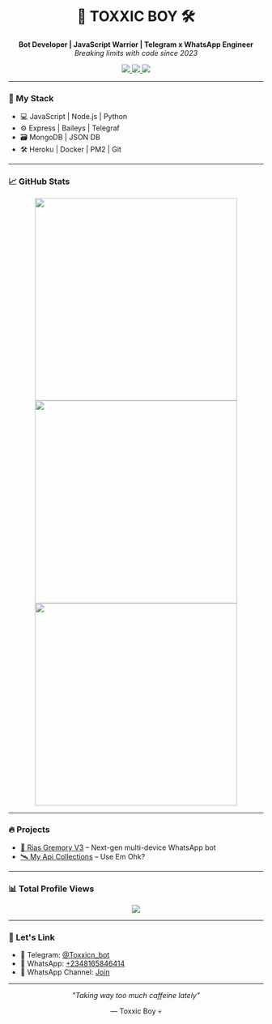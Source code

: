 <h1 align="center">🧠 TOXXIC BOY 🛠️</h1>

<p align="center">
  <b>Bot Developer | JavaScript Warrior | Telegram x WhatsApp Engineer</b><br>
  <i>Breaking limits with code since 2023</i>
</p>

<p align="center">
  <a href="https://t.me/Toxxicn_bot" target="_blank">
    <img src="https://img.shields.io/badge/Telegram-Bot-0088CC?style=for-the-badge&logo=telegram" />
  </a>
  <a href="https://wa.me/2348165846414" target="_blank">
    <img src="https://img.shields.io/badge/WhatsApp-Contact-25D366?style=for-the-badge&logo=whatsapp" />
  </a>
  <a href="https://whatsapp.com/channel/isolditout" target="_blank">
    <img src="https://img.shields.io/badge/WhatsApp-Channel-green?style=for-the-badge&logo=whatsapp" />
  </a>
</p>

---

### 🚀 My Stack

- 💻 JavaScript | Node.js | Python
- ⚙️ Express | Baileys | Telegraf
- 🗃️ MongoDB | JSON DB
- 🛠️ Heroku | Docker | PM2 | Git

---

### 📈 GitHub Stats

<p align="center">
  <img src="https://github-readme-stats.vercel.app/api?username=Toxic1239&theme=radical&show_icons=true&hide_border=true&count_private=true" width="400"/>
  <img src="https://github-readme-streak-stats.herokuapp.com/?user=Toxic1239&theme=radical&hide_border=true" width="400"/>
  <img src="https://github-readme-stats.vercel.app/api/top-langs/?username=Toxic1239&theme=radical&layout=compact&hide_border=true" width="400"/>
</p>

---

### 🔥 Projects

- [🧠 Rias Gremory V3](https://github.com/Toxic1239/Queen-RiasV3_) – Next-gen multi-device WhatsApp bot 
- [🛰️ My Api Collections](http://api-toxxic.zone.id/) – Use Em Ohk? 

---

### 📊 Total Profile Views

<p align="center">
  <img src="https://profile-counter.glitch.me/Toxxic1239/count.svg" />
</p>

---

### 💬 Let's Link

- 📩 Telegram: [@Toxxicn_bot](https://t.me/Toxxicn_bot)  
- 📲 WhatsApp: [+2348165846414](https://wa.me/2348165846414)  
- 📢 WhatsApp Channel: [Join](https://whatsapp.com/channel/0029Vb)

---

<p align="center"><i>"Taking way too much caffeine lately"</i></p>
<p align="center">— Toxxic Boy 💀</p>
